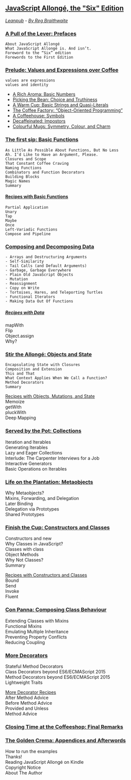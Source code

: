 ## [JavaScript Allongé, the "Six" Edition](https://github.com/raganwald/javascript-allonge-six) 
*[Leanpub](https://leanpub.com/javascriptallongesix/read#leanpub-auto-about-javascript-allong) - [By Reg Braithwaite](https://github.com/raganwald)*
### [A Pull of the Lever: Prefaces](markdown/book_1_preface.md)   
    About JavaScript Allongé   
    What JavaScript Allongé is. And isn’t.   
    Foreword to the “Six” edition   
    Forewords to the First Edition
### [Prelude: Values and Expressions over Coffee](markdown/book_2_prelude.md)   
    values are expressions   
    values and identity   
* [A Rich Aroma: Basic Numbers](markdown/sub_0_numbers.md)   
* [Picking the Bean: Choice and Truthiness](markdown/sub_1_choice.md)  
* [A Warm Cup: Basic Strings and Quasi-Literals](markdown/sub_2_strings.md)  
* [The Coffee Factory: “Object-Oriented Programming”](markdown/sub_3_oop.md)  
* [A Coffeehouse: Symbols](markdown/sub_4_symbols.md)  
* [Decaffeinated: Impostors](markdown/sub_5_impostors.md)  
* [Colourful Mugs: Symmetry, Colour, and Charm](markdown/sub_6_colours.md) 
### [The first sip: Basic Functions](markdown/main_0_functions.md)   
	As Little As Possible About Functions, But No Less   
	Ah. I’d Like to Have an Argument, Please.   
	Closures and Scope   
	That Constant Coffee Craving   
	Naming Functions   
	Combinators and Function Decorators   
	Building Blocks   
	Magic Names   
	Summary   
#### [Recipes with Basic Functions](markdown/main_0r_functions.md)   
	Partial Application   
	Unary   
	Tap   
	Maybe   
	Once   
	Left-Variadic Functions   
	Compose and Pipeline   
### [Composing and Decomposing Data](markdown/main_1_Composing.md)   
	- Arrays and Destructuring Arguments   
	- Self-Similarity   
	- Tail Calls (and Default Arguments)   
	- Garbage, Garbage Everywhere   
	- Plain Old JavaScript Objects   
	- Mutation   
	- Reassignment   
	- Copy on Write   
	- Tortoises, Hares, and Teleporting Turtles   
	- Functional Iterators   
	- Making Data Out Of Functions   
##### [Recipes with Data](markdown/main_1r_Composing.md)   
mapWith   
Flip   
Object.assign   
Why?   
### [Stir the Allongé: Objects and State](markdown/main_2_objects.md)   
	Encapsulating State with Closures   
	Composition and Extension   
	This and That   
	What Context Applies When We Call a Function?   
	Method Decorators   
	Summary   

[Recipes with Objects, Mutations, and State](markdown/main_2r_objects.md)   
Memoize   
getWith   
pluckWith   
Deep Mapping   
### [Served by the Pot: Collections](markdown/main_3_collections.md)   
Iteration and Iterables   
Generating Iterables   
Lazy and Eager Collections   
Interlude: The Carpenter Interviews for a Job   
Interactive Generators   
Basic Operations on Iterables   
### [Life on the Plantation: Metaobjects](markdown/main_4_metaobjects.md)   
Why Metaobjects?   
Mixins, Forwarding, and Delegation      
Later Binding    
Delegation via Prototypes   
Shared Prototypes   
### [Finish the Cup: Constructors and Classes](markdown/main_5_constructors.md)   
Constructors and new   
Why Classes in JavaScript?   
Classes with class   
Object Methods   
Why Not Classes?   
Summary   

[Recipes with Constructors and Classes](markdown/main_5r_constructors.md)   
Bound   
Send   
Invoke   
Fluent   
### [Con Panna: Composing Class Behaviour](markdown/main_6_classes.md)   
Extending Classes with Mixins   
Functional Mixins   
Emulating Multiple Inheritance   
Preventing Property Conflicts   
Reducing Coupling   
### [More Decorators](markdown/main_7_dedorators.md)   
Stateful Method Decorators   
Class Decorators beyond ES6/ECMAScript 2015   
Method Decorators beyond ES6/ECMAScript 2015   
Lightweight Traits   

[More Decorator Recipes](markdown/main_7r_dedorators.md)   
After Method Advice   
Before Method Advice   
Provided and Unless   
Method Advice   
### [Closing Time at the Coffeeshop: Final Remarks](markdown/book_3_closing-time.md)   
### [The Golden Crema: Appendices and Afterwords](markdown/book_4_appendices.md)   
How to run the examples   
Thanks!   
Reading JavaScript Allongé on Kindle   
Copyright Notice   
About The Author   

